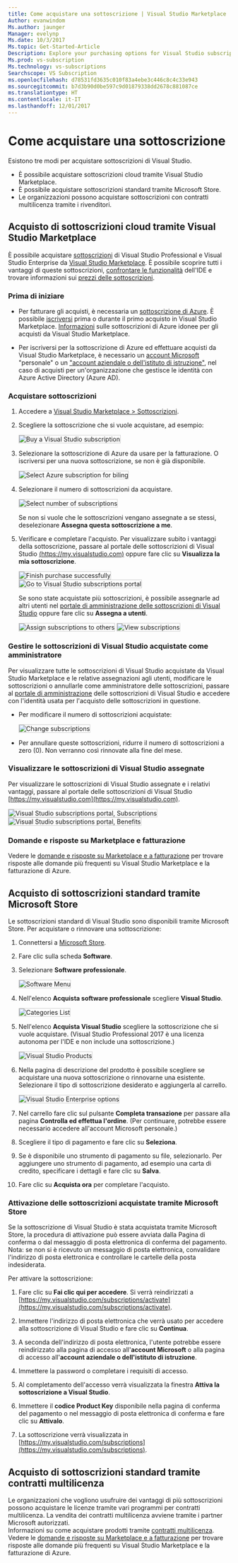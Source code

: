 ```yaml
---
title: Come acquistare una sottoscrizione | Visual Studio Marketplace
Author: evanwindom
Ms.author: jaunger
Manager: evelynp
Ms.date: 10/3/2017
Ms.topic: Get-Started-Article
Description: Explore your purchasing options for Visual Studio subscriptions
Ms.prod: vs-subscription
Ms.technology: vs-subscriptions
Searchscope: VS Subscription
ms.openlocfilehash: d78531fd3635c010f83a4ebe3c446c8c4c33e943
ms.sourcegitcommit: b7d3b90d0be597c9d01879338dd2678c881087ce
ms.translationtype: HT
ms.contentlocale: it-IT
ms.lasthandoff: 12/01/2017
---
```

#   <a name="how-to-buy-a-subscription"></a>Come acquistare una sottoscrizione
Esistono tre modi per acquistare sottoscrizioni di Visual Studio.  
- È possibile acquistare sottoscrizioni cloud tramite Visual Studio Marketplace.
- È possibile acquistare sottoscrizioni standard tramite Microsoft Store. 
- Le organizzazioni possono acquistare sottoscrizioni con contratti multilicenza tramite i rivenditori.  

## <a name="buying-cloud-subscriptions-through-the-visual-studio-marketplace"></a>Acquisto di sottoscrizioni cloud tramite Visual Studio Marketplace
È possibile acquistare [sottoscrizioni](https://www.visualstudio.com/subscriptions/) di Visual Studio Professional e Visual Studio Enterprise da [Visual Studio Marketplace](https://marketplace.visualstudio.com). È possibile scoprire tutti i vantaggi di queste sottoscrizioni, [confrontare le funzionalità](https://www.visualstudio.com/vs/compare/) dell'IDE e trovare informazioni sui [prezzi delle sottoscrizioni](https://www.visualstudio.com/vs/pricing/).

### <a name="before-you-start"></a>Prima di iniziare

*   Per fatturare gli acquisti, è necessaria un [sottoscrizione di Azure](https://azure.microsoft.com/en-us/pricing/purchase-options/). È possibile [iscriversi](https://account.windowsazure.com/Subscriptions) prima o durante il primo acquisto in Visual Studio Marketplace.
[Informazioni](https://docs.microsoft.com/en-us/vsts/marketplace/marketplace-billing-qa) sulle sottoscrizioni di Azure idonee per gli acquisti da Visual Studio Marketplace. 

*   Per iscriversi per la sottoscrizione di Azure ed effettuare acquisti da Visual Studio Marketplace, è necessario un [account Microsoft](https://www.microsoft.com/account) "personale" o un ["account aziendale o dell'istituto di istruzione"](https://azure.microsoft.com/en-us/documentation/articles/sign-up-organization/), nel caso di acquisti per un'organizzazione che gestisce le identità con Azure Active Directory (Azure AD).

### <a name="buy-subscriptions"></a>Acquistare sottoscrizioni


1.  Accedere a [Visual Studio Marketplace > Sottoscrizioni](https://marketplace.visualstudio.com/subscriptions).

2.  Scegliere la sottoscrizione che si vuole acquistare, ad esempio:

    <img alt="Buy a Visual Studio subscription" src="_img/buy-vs-subscriptions/buy-vs-sub-start.png" style="border: 1px solid #CCCCCC" />

3.  Selezionare la sottoscrizione di Azure da usare per la fatturazione.
O iscriversi per una nuova sottoscrizione, se non è già disponibile.

    <img alt="Select Azure subscription for biling" src="_img/buy-vs-subscriptions/buy-vs-sub-Azure-sub.png" style="border: 1px solid #CCCCCC" />

4.  Selezionare il numero di sottoscrizioni da acquistare.

    <img alt="Select number of subscriptions" src="_img/buy-vs-subscriptions/buy-vs-sub-users.png" style="border: 1px solid #CCCCCC" />

    Se non si vuole che le sottoscrizioni vengano assegnate a se stessi, deselezionare **Assegna questa sottoscrizione a me**.

5.  Verificare e completare l'acquisto. Per visualizzare subito i vantaggi della sottoscrizione, passare al portale delle sottoscrizioni di Visual Studio [(https://my.visualstudio.com)](https://my.visualstudio.com) oppure fare clic su **Visualizza la mia sottoscrizione**.

    <img alt="Finish purchase successfully" src="_img/buy-vs-subscriptions/buy-vs-sub-success.png" style="border: 1px solid #CCCCCC" />

    <img alt="Go to Visual Studio subscriptions portal" src="_img/buy-vs-subscriptions/view-subscription-benefits-subscriptions-portal.png" style="border: 1px solid #CCCCCC" />

    Se sono state acquistate più sottoscrizioni, è possibile assegnarle ad altri utenti nel [portale di amministrazione delle sottoscrizioni di Visual Studio]( https://manage.visualstudio.com/cloud) oppure fare clic su **Assegna a utenti**.

    <img alt="Assign subscriptions to others" src="_img/buy-vs-subscriptions/buy-vs-sub-success-many.png" style="border: 1px solid #CCCCCC" />

    <img alt="View subscriptions" src="_img/buy-vs-subscriptions/assign-subscriptions.png" style="border: 1px solid #CCCCCC" />

<a name="manage-subscriptions"></a>
###  <a name="manage-purchased-visual-studio-subscriptions-as-administrator"></a>Gestire le sottoscrizioni di Visual Studio acquistate come amministratore

Per visualizzare tutte le sottoscrizioni di Visual Studio acquistate da Visual Studio Marketplace e le relative assegnazioni agli utenti, modificare le sottoscrizioni o annullarle come amministratore delle sottoscrizioni, passare al [portale di amministrazione](https://manage.visualstudio.com/cloud) delle sottoscrizioni di Visual Studio e accedere con l'identità usata per l'acquisto delle sottoscrizioni in questione.

*   Per modificare il numero di sottoscrizioni acquistate:

    <img alt="Change subscriptions" src="_img/buy-vs-subscriptions/manage-subscriptions.png" style="border: 1px solid #CCCCCC" />

*   Per annullare queste sottoscrizioni, ridurre il numero di sottoscrizioni a zero (0). Non verranno così rinnovate alla fine del mese.

### <a name="view-visual-studio-subscriptions-assigned-to-you"></a>Visualizzare le sottoscrizioni di Visual Studio assegnate

Per visualizzare le sottoscrizioni di Visual Studio assegnate e i relativi vantaggi, passare al portale delle sottoscrizioni di Visual Studio [https://my.visualstudio.com](https://my.visualstudio.com).

   <img alt="Visual Studio subscriptions portal, Subscriptions" src="_img/buy-vs-subscriptions/view-assigned-subscription-list-subscriptions-portal.png" style="border: 1px solid #CCCCCC" />

   <img alt="Visual Studio subscriptions portal, Benefits" src="_img/buy-vs-subscriptions/view-subscription-benefits-subscriptions-portal.png" style="border: 1px solid #CCCCCC" />

### <a name="marketplace-and-billing-qa"></a>Domande e risposte su Marketplace e fatturazione

Vedere le [domande e risposte su Marketplace e a fatturazione](/vsts/marketplace/marketplace-billing-qa) per trovare risposte alle domande più frequenti su Visual Studio Marketplace e la fatturazione di Azure. 

## <a name="buying-standard-subscriptions-through-the-microsoft-store"></a>Acquisto di sottoscrizioni standard tramite Microsoft Store
Le sottoscrizioni standard di Visual Studio sono disponibili tramite Microsoft Store.  Per acquistare o rinnovare una sottoscrizione:

1. Connettersi a [Microsoft Store](https://www.microsoft.com/store).
2. Fare clic sulla scheda **Software**.
3. Selezionare **Software professionale**.

    <img alt="Software Menu" src="_img/buy-vs-subscriptions/professional-software.png" style="border: 1px solid #CCCCCC" />

4. Nell'elenco **Acquista software professionale** scegliere **Visual Studio**.

    <img alt="Categories List" src="_img/buy-vs-subscriptions/shop-categories.png" style="border: 1px solid #CCCCCC" />

5. Nell'elenco **Acquista Visual Studio** scegliere la sottoscrizione che si vuole acquistare. (Visual Studio Professional 2017 è una licenza autonoma per l'IDE e non include una sottoscrizione.)

    <img alt="Visual Studio Products" src="_img/buy-vs-subscriptions/shop-visual-studio.png" style="border: 1px solid #CCCCCC" />

6. Nella pagina di descrizione del prodotto è possibile scegliere se acquistare una nuova sottoscrizione o rinnovarne una esistente.  Selezionare il tipo di sottoscrizione desiderato e aggiungerla al carrello. 

    <img alt="Visual Studio Enterprise options" src="_img/buy-vs-subscriptions/enterprise-options.png" style="border: 1px solid #CCCCCC" />

7. Nel carrello fare clic sul pulsante **Completa transazione** per passare alla pagina **Controlla ed effettua l'ordine**.  (Per continuare, potrebbe essere necessario accedere all'account Microsoft personale.) 

8. Scegliere il tipo di pagamento e fare clic su **Seleziona**.

9. Se è disponibile uno strumento di pagamento su file, selezionarlo.  Per aggiungere uno strumento di pagamento, ad esempio una carta di credito, specificare i dettagli e fare clic su **Salva**.

10. Fare clic su **Acquista ora** per completare l'acquisto.  

### <a name="activating-subscriptions-purchased-through-the-microsoft-store"></a>Attivazione delle sottoscrizioni acquistate tramite Microsoft Store

Se la sottoscrizione di Visual Studio è stata acquistata tramite Microsoft Store, la procedura di attivazione può essere avviata dalla Pagina di conferma o dal messaggio di posta elettronica di conferma del pagamento. Nota: se non si è ricevuto un messaggio di posta elettronica, convalidare l'indirizzo di posta elettronica e controllare le cartelle della posta indesiderata.

Per attivare la sottoscrizione: 

1. Fare clic su **Fai clic qui per accedere**. Si verrà reindirizzati a [https://my.visualstudio.com/subscriptions/activate](https://my.visualstudio.com/subscriptions/activate).

2. Immettere l'indirizzo di posta elettronica che verrà usato per accedere alla sottoscrizione di Visual Studio e fare clic su **Continua**.

3. A seconda dell'indirizzo di posta elettronica, l'utente potrebbe essere reindirizzato alla pagina di accesso all'**account Microsoft** o alla pagina di accesso all'**account aziendale o dell'istituto di istruzione**. 

4. Immettere la password o completare i requisiti di accesso.
5. Al completamento dell'accesso verrà visualizzata la finestra **Attiva la sottoscrizione a Visual Studio**.
6. Immettere il **codice Product Key** disponibile nella pagina di conferma del pagamento o nel messaggio di posta elettronica di conferma e fare clic su **Attivalo**.

7. La sottoscrizione verrà visualizzata in [https://my.visualstudio.com/subscriptions](https://my.visualstudio.com/subscriptions).


## <a name="buying-standard-subscriptions-through-volume-license-programs"></a>Acquisto di sottoscrizioni standard tramite contratti multilicenza


Le organizzazioni che vogliono usufruire dei vantaggi di più sottoscrizioni possono acquistare le licenze tramite vari programmi per contratti multilicenza.  La vendita dei contratti multilicenza avviene tramite i partner Microsoft autorizzati.  
Informazioni su come acquistare prodotti tramite [contratti multilicenza](https://www.microsoft.com/Licensing/how-to-buy/how-to-buy.aspx). Vedere le [domande e risposte su Marketplace e a fatturazione](/vsts/marketplace/marketplace-billing-qa) per trovare risposte alle domande più frequenti su Visual Studio Marketplace e la fatturazione di Azure. 

